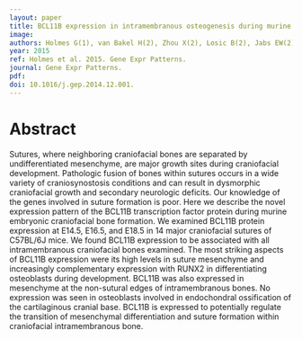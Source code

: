 ```yaml
---
layout: paper
title: BCL11B expression in intramembranous osteogenesis during murine craniofacial suture development.
image: 
authors: Holmes G(1), van Bakel H(2), Zhou X(2), Losic B(2), Jabs EW(2).
year: 2015
ref: Holmes et al. 2015. Gene Expr Patterns.
journal: Gene Expr Patterns.
pdf: 
doi: 10.1016/j.gep.2014.12.001.
---
```


# Abstract

Sutures, where neighboring craniofacial bones are separated by undifferentiated
mesenchyme, are major growth sites during craniofacial development. Pathologic
fusion of bones within sutures occurs in a wide variety of craniosynostosis
conditions and can result in dysmorphic craniofacial growth and secondary
neurologic deficits. Our knowledge of the genes involved in suture formation is
poor. Here we describe the novel expression pattern of the BCL11B transcription
factor protein during murine embryonic craniofacial bone formation. We examined
BCL11B protein expression at E14.5, E16.5, and E18.5 in 14 major craniofacial
sutures of C57BL/6J mice. We found BCL11B expression to be associated with all
intramembranous craniofacial bones examined. The most striking aspects of BCL11B 
expression were its high levels in suture mesenchyme and increasingly
complementary expression with RUNX2 in differentiating osteoblasts during
development. BCL11B was also expressed in mesenchyme at the non-sutural edges of 
intramembranous bones. No expression was seen in osteoblasts involved in
endochondral ossification of the cartilaginous cranial base. BCL11B is expressed 
to potentially regulate the transition of mesenchymal differentiation and suture 
formation within craniofacial intramembranous bone.